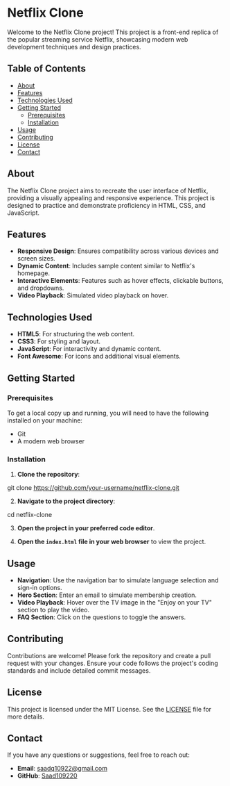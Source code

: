 # Netflix Clone

Welcome to the Netflix Clone project! This project is a front-end replica of the popular streaming service Netflix, showcasing modern web development techniques and design practices.

## Table of Contents

- [About](#about)
- [Features](#features)
- [Technologies Used](#technologies-used)
- [Getting Started](#getting-started)
  - [Prerequisites](#prerequisites)
  - [Installation](#installation)
- [Usage](#usage)
- [Contributing](#contributing)
- [License](#license)
- [Contact](#contact)

## About

The Netflix Clone project aims to recreate the user interface of Netflix, providing a visually appealing and responsive experience. This project is designed to practice and demonstrate proficiency in HTML, CSS, and JavaScript.

## Features

- **Responsive Design**: Ensures compatibility across various devices and screen sizes.
- **Dynamic Content**: Includes sample content similar to Netflix's homepage.
- **Interactive Elements**: Features such as hover effects, clickable buttons, and dropdowns.
- **Video Playback**: Simulated video playback on hover.

## Technologies Used

- **HTML5**: For structuring the web content.
- **CSS3**: For styling and layout.
- **JavaScript**: For interactivity and dynamic content.
- **Font Awesome**: For icons and additional visual elements.

## Getting Started

### Prerequisites

To get a local copy up and running, you will need to have the following installed on your machine:

- Git
- A modern web browser

### Installation

1. **Clone the repository**:


git clone https://github.com/your-username/netflix-clone.git


2. **Navigate to the project directory**:


cd netflix-clone


3. **Open the project in your preferred code editor**.

4. **Open the `index.html` file in your web browser** to view the project.

## Usage

- **Navigation**: Use the navigation bar to simulate language selection and sign-in options.
- **Hero Section**: Enter an email to simulate membership creation.
- **Video Playback**: Hover over the TV image in the "Enjoy on your TV" section to play the video.
- **FAQ Section**: Click on the questions to toggle the answers.

## Contributing

Contributions are welcome! Please fork the repository and create a pull request with your changes. Ensure your code follows the project's coding standards and include detailed commit messages.

## License

This project is licensed under the MIT License. See the [LICENSE](LICENSE) file for more details.

## Contact

If you have any questions or suggestions, feel free to reach out:

- **Email**: saadq10922@gmail.com
- **GitHub**: [Saad109220](https://github.com/Saad109220)
